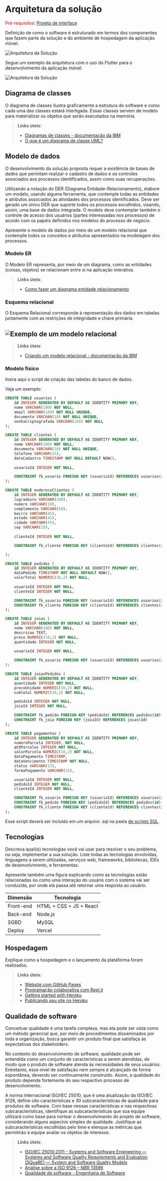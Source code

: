 # Arquitetura da solução

<span style="color:red">Pré-requisitos: <a href="05-Projeto-interface.md"> Projeto de interface</a></span>

Definição de como o software é estruturado em termos dos componentes que fazem parte da solução e do ambiente de hospedagem da aplicação móvel.

![Arquitetura da Solução](images/arquitetura.png)

Segue um exemplo da arquitetura com o uso do Flutter para o desenvolvimento da aplicação móvel:

![Arquitetura da Solução](images/flutter.png)


## Diagrama de classes

O diagrama de classes ilustra graficamente a estrutura do software e como cada uma das classes estará interligada. Essas classes servem de modelo para materializar os objetos que serão executados na memória.

> **Links úteis**:
> - [Diagramas de classes - documentação da IBM](https://www.ibm.com/docs/pt-br/rational-soft-arch/9.7.0?topic=diagrams-class)
> - [O que é um diagrama de classe UML?](https://www.lucidchart.com/pages/pt/o-que-e-diagrama-de-classe-uml)

##  Modelo de dados

O desenvolvimento da solução proposta requer a existência de bases de dados que permitam realizar o cadastro de dados e os controles associados aos processos identificados, assim como suas recuperações.

Utilizando a notação do DER (Diagrama Entidade-Relacionamento), elabore um modelo, usando alguma ferramenta, que contemple todas as entidades e atributos associados às atividades dos processos identificados. Deve ser gerado um único DER que suporte todos os processos escolhidos, visando, assim, uma base de dados integrada. O modelo deve contemplar também o controle de acesso dos usuários (partes interessadas nos processos) de acordo com os papéis definidos nos modelos do processo de negócio.

Apresente o modelo de dados por meio de um modelo relacional que contemple todos os conceitos e atributos apresentados na modelagem dos processos.

### Modelo ER

O Modelo ER representa, por meio de um diagrama, como as entidades (coisas, objetos) se relacionam entre si na aplicação interativa.

> **Links úteis**:
> - [Como fazer um diagrama entidade relacionamento](https://www.lucidchart.com/pages/pt/como-fazer-um-diagrama-entidade-relacionamento)

### Esquema relacional

O Esquema Relacional corresponde à representação dos dados em tabelas juntamente com as restrições de integridade e chave primária.
 

![Exemplo de um modelo relacional](images/modelo_relacional.png "Exemplo de modelo relacional.")
---

> **Links úteis**:
> - [Criando um modelo relacional - documentação da IBM](https://www.ibm.com/docs/pt-br/cognos-analytics/12.0.0?topic=designer-creating-relational-model)

### Modelo físico

Insira aqui o script de criação das tabelas do banco de dados.

Veja um exemplo:

```sql
CREATE TABLE usuarios (
	id INTEGER GENERATED BY DEFAULT AS IDENTITY PRIMARY KEY,
	nome VARCHAR(100) NOT NULL,
	email VARCHAR(100) NOT NULL UNIQUE,
	documento VARCHAR(18) NOT NULL UNIQUE,
	senhaCriptografada VARCHAR(100) NOT NULL
);

CREATE TABLE clientes ( 
	id INTEGER GENERATED BY DEFAULT AS IDENTITY PRIMARY KEY,
	nome VARCHAR(100) NOT NULL,
	documento VARCHAR(18) NOT NULL UNIQUE,
	telefone VARCHAR(15),
	dataCadastro TIMESTAMP NOT NULL DEFAULT NOW(),
	
	usuarioId INTEGER NOT NULL,

	CONSTRAINT fk_usuario FOREIGN KEY (usuarioId) REFERENCES usuarios(id)
);

CREATE TABLE enderecoClientes (
	id INTEGER GENERATED BY DEFAULT AS IDENTITY PRIMARY KEY,
	logradouro VARCHAR(180),
    numero VARCHAR(10),
    complemento VARCHAR(50),
    bairro VARCHAR(45),
	estado VARCHAR(45),
    cidade VARCHAR(45),
    cep VARCHAR(10),
	
	clienteId INTEGER NOT NULL,

	CONSTRAINT fk_cliente FOREIGN KEY (clienteId) REFERENCES clientes(id)

);

CREATE TABLE pedidos ( 
	id INTEGER GENERATED BY DEFAULT AS IDENTITY PRIMARY KEY,
	dataPedido TIMESTAMP NOT NULL DEFAULT NOW(),
	valorTotal NUMERIC(10,2) NOT NULL,
	
	usuarioId INTEGER NOT NULL,
	clienteId INTEGER NOT NULL,

	CONSTRAINT fk_usuario FOREIGN KEY (usuarioId) REFERENCES usuarios(id),
	CONSTRAINT fk_cliente FOREIGN KEY (clienteId) REFERENCES clientes(id)
);

CREATE TABLE joias ( 
	id INTEGER GENERATED BY DEFAULT AS IDENTITY PRIMARY KEY,
	nome VARCHAR(100) NOT NULL,
	descricao TEXT,
	preco NUMERIC(10,2) NOT NULL,
	quantidade INTEGER NOT NULL,
	
	usuarioId INTEGER NOT NULL,

	CONSTRAINT fk_usuario FOREIGN KEY (usuarioId) REFERENCES usuarios(id)
);

CREATE TABLE joiasPedidos ( 
	id INTEGER GENERATED BY DEFAULT AS IDENTITY PRIMARY KEY,
	quantidade INTEGER NOT NULL,
	precoUnidade NUMERIC(10,2) NOT NULL,
	subtotal NUMERIC(10,2) NOT NULL,

	pedidoId INTEGER NOT NULL,
	joiaId INTEGER NOT NULL,	

	CONSTRAINT fk_pedido FOREIGN KEY (pedidoId) REFERENCES pedidos(id),
	CONSTRAINT fk_joia FOREIGN KEY (joiaId) REFERENCES joias(id)
);

CREATE TABLE pagamentos ( 
	id INTEGER GENERATED BY DEFAULT AS IDENTITY PRIMARY KEY,
	numeroParcela INTEGER, NOT NULL,
	qtdParcelas INTEGER NOT NULL,
	valorParcela NUMERIC(10,2) NOT NULL,
	dataPagamento TIMESTAMP,
	dataVencimento TIMESTAMP NOT NULL,
	status VARCHAR(15),
	formaPagamento VARCHAR(15),

	usuarioId INTEGER NOT NULL,	
	pedidoId INTEGER NOT NULL,
	clienteId INTEGER NOT NULL,

	CONSTRAINT fk_usuario FOREIGN KEY (usuarioId) REFERENCES usuarios(id),
	CONSTRAINT fk_pedido FOREIGN KEY (pedidoId) REFERENCES pedidos(id),
	CONSTRAINT fk_cliente FOREIGN KEY (clienteId) REFERENCES clientes(id)
);
```
Esse script deverá ser incluído em um arquivo .sql na pasta [de scripts SQL](../src/db).


## Tecnologias

Descreva qual(is) tecnologias você vai usar para resolver o seu problema, ou seja, implementar a sua solução. Liste todas as tecnologias envolvidas, linguagens a serem utilizadas, serviços web, frameworks, bibliotecas, IDEs de desenvolvimento, e ferramentas.

Apresente também uma figura explicando como as tecnologias estão relacionadas ou como uma interação do usuário com o sistema vai ser conduzida, por onde ela passa até retornar uma resposta ao usuário.


| **Dimensão**   | **Tecnologia**  |
| ---            | ---             |
| Front-end      | HTML + CSS + JS + React |
| Back-end       | Node.js         |
| SGBD           | MySQL           |
| Deploy         | Vercel          |


## Hospedagem

Explique como a hospedagem e o lançamento da plataforma foram realizados.

> **Links úteis**:
> - [Website com GitHub Pages](https://pages.github.com/)
> - [Programação colaborativa com Repl.it](https://repl.it/)
> - [Getting started with Heroku](https://devcenter.heroku.com/start)
> - [Publicando seu site no Heroku](http://pythonclub.com.br/publicando-seu-hello-world-no-heroku.html)

## Qualidade de software

Conceituar qualidade é uma tarefa complexa, mas ela pode ser vista como um método gerencial que, por meio de procedimentos disseminados por toda a organização, busca garantir um produto final que satisfaça às expectativas dos stakeholders.

No contexto do desenvolvimento de software, qualidade pode ser entendida como um conjunto de características a serem atendidas, de modo que o produto de software atenda às necessidades de seus usuários. Entretanto, esse nível de satisfação nem sempre é alcançado de forma espontânea, devendo ser continuamente construído. Assim, a qualidade do produto depende fortemente do seu respectivo processo de desenvolvimento.

A norma internacional ISO/IEC 25010, que é uma atualização da ISO/IEC 9126, define oito características e 30 subcaracterísticas de qualidade para produtos de software. Com base nessas características e nas respectivas subcaracterísticas, identifique as subcaracterísticas que sua equipe utilizará como base para nortear o desenvolvimento do projeto de software, considerando alguns aspectos simples de qualidade. Justifique as subcaracterísticas escolhidas pelo time e elenque as métricas que permitirão à equipe avaliar os objetos de interesse.

> **Links úteis**:
> - [ISO/IEC 25010:2011 - Systems and Software Engineering — Systems and Software Quality Requirements and Evaluation (SQuaRE) — System and Software Quality Models](https://www.iso.org/standard/35733.html/)
> - [Análise sobre a ISO 9126 – NBR 13596](https://www.tiespecialistas.com.br/analise-sobre-iso-9126-nbr-13596/)
> - [Qualidade de software - Engenharia de Software](https://www.devmedia.com.br/qualidade-de-software-engenharia-de-software-29/18209)
